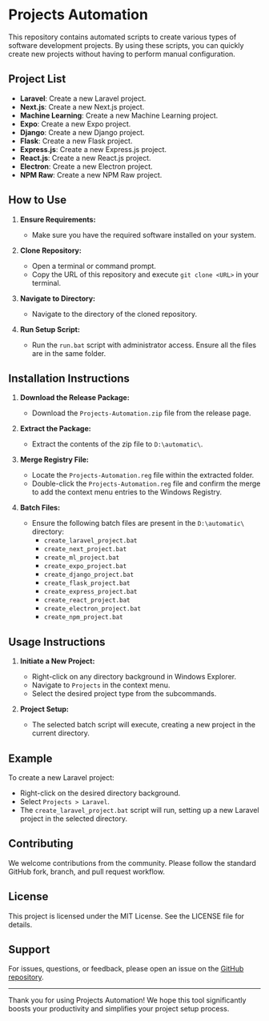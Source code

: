 # Projects Automation

This repository contains automated scripts to create various types of software development projects. By using these scripts, you can quickly create new projects without having to perform manual configuration.

## Project List

- **Laravel**: Create a new Laravel project.
- **Next.js**: Create a new Next.js project.
- **Machine Learning**: Create a new Machine Learning project.
- **Expo**: Create a new Expo project.
- **Django**: Create a new Django project.
- **Flask**: Create a new Flask project.
- **Express.js**: Create a new Express.js project.
- **React.js**: Create a new React.js project.
- **Electron**: Create a new Electron project.
- **NPM Raw**: Create a new NPM Raw project.

## How to Use

1. **Ensure Requirements:**
   - Make sure you have the required software installed on your system.

2. **Clone Repository:**
   - Open a terminal or command prompt.
   - Copy the URL of this repository and execute `git clone <URL>` in your terminal.

3. **Navigate to Directory:**
   - Navigate to the directory of the cloned repository.

4. **Run Setup Script:**
   - Run the `run.bat` script with administrator access. Ensure all the files are in the same folder.

## Installation Instructions

1. **Download the Release Package:**
   - Download the `Projects-Automation.zip` file from the release page.

2. **Extract the Package:**
   - Extract the contents of the zip file to `D:\automatic\`.

3. **Merge Registry File:**
   - Locate the `Projects-Automation.reg` file within the extracted folder.
   - Double-click the `Projects-Automation.reg` file and confirm the merge to add the context menu entries to the Windows Registry.

4. **Batch Files:**
   - Ensure the following batch files are present in the `D:\automatic\` directory:
     - `create_laravel_project.bat`
     - `create_next_project.bat`
     - `create_ml_project.bat`
     - `create_expo_project.bat`
     - `create_django_project.bat`
     - `create_flask_project.bat`
     - `create_express_project.bat`
     - `create_react_project.bat`
     - `create_electron_project.bat`
     - `create_npm_project.bat`

## Usage Instructions

1. **Initiate a New Project:**
   - Right-click on any directory background in Windows Explorer.
   - Navigate to `Projects` in the context menu.
   - Select the desired project type from the subcommands.

2. **Project Setup:**
   - The selected batch script will execute, creating a new project in the current directory.

## Example

To create a new Laravel project:
   - Right-click on the desired directory background.
   - Select `Projects > Laravel`.
   - The `create_laravel_project.bat` script will run, setting up a new Laravel project in the selected directory.

## Contributing

We welcome contributions from the community. Please follow the standard GitHub fork, branch, and pull request workflow.

## License

This project is licensed under the MIT License. See the LICENSE file for details.

## Support

For issues, questions, or feedback, please open an issue on the [GitHub repository](https://github.com/your-repo-link).

---

Thank you for using Projects Automation! We hope this tool significantly boosts your productivity and simplifies your project setup process.
